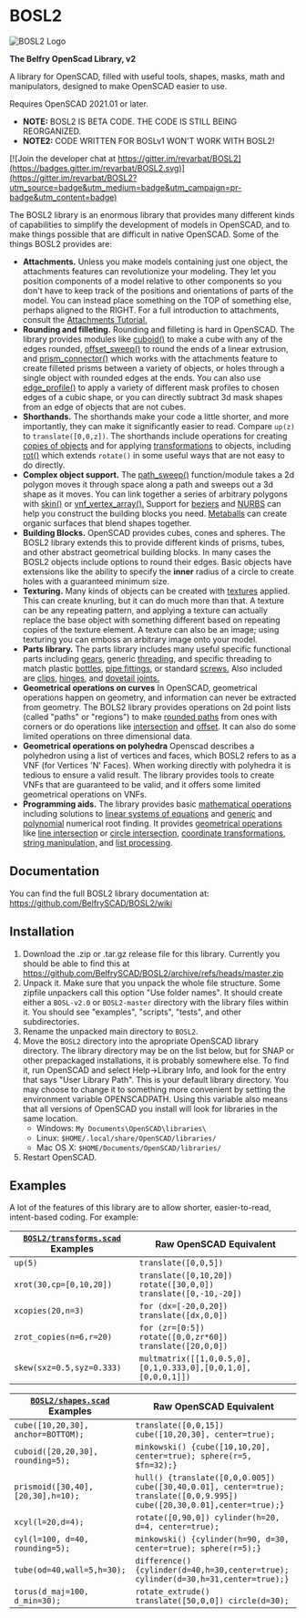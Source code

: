 # BOSL2
![BOSL2 Logo](images/BOSL2logo.png)

**The Belfry OpenScad Library, v2**

A library for OpenSCAD, filled with useful tools, shapes, masks, math and manipulators, designed to make OpenSCAD easier to use.

Requires OpenSCAD 2021.01 or later.

- **NOTE:** BOSL2 IS BETA CODE.  THE CODE IS STILL BEING REORGANIZED.
- **NOTE2:** CODE WRITTEN FOR BOSLv1 WON'T WORK WITH BOSL2!

[![Join the developer chat at https://gitter.im/revarbat/BOSL2](https://badges.gitter.im/revarbat/BOSL2.svg)](https://gitter.im/revarbat/BOSL2?utm_source=badge&utm_medium=badge&utm_campaign=pr-badge&utm_content=badge)


The BOSL2 library is an enormous library that provides many different kinds of capabilities to simplify the development of models in OpenSCAD, and to make things possible that are difficult in native OpenSCAD.  Some of the things BOSL2 provides are:

* **Attachments.**  Unless you make models containing just one object, the attachments features can revolutionize your modeling.  They let you position components of a model relative to other components so you don't have to keep track of the positions and orientations of parts of the model.  You can instead place something on the TOP of something else, perhaps aligned to the RIGHT.  For a full introduction to attachments, consult the [Attachments Tutorial.](https://github.com/BelfrySCAD/BOSL2/wiki/Tutorial-Attachment-Overview)
* **Rounding and filleting.**  Rounding and filleting is hard in OpenSCAD.  The library provides modules like [cuboid()](https://github.com/BelfrySCAD/BOSL2/wiki/shapes3d.scad#module-cuboid) to make a cube with any of the edges rounded, [offset_sweep()](https://github.com/BelfrySCAD/BOSL2/wiki/rounding.scad#functionmodule-offset_sweep) to round the ends of a linear extrusion, and [prism_connector()](https://github.com/BelfrySCAD/BOSL2/wiki/rounding.scad#module-prism_connector) which works with the attachments feature to create filleted prisms between a variety of objects, or holes through a single object with rounded edges at the ends.  You can also use [edge_profile()](https://github.com/BelfrySCAD/BOSL2/wiki/attachments.scad#module-edge_profile) to apply a variety of different mask profiles to chosen edges of a cubic shape, or you can directly subtract 3d mask shapes from an edge of objects that are not cubes.
* **Shorthands.** The shorthands make your code a little shorter, and more importantly, they can make it significantly easier to read.  Compare `up(z)` to `translate([0,0,z])`.  The shorthands include operations for creating [copies of objects](https://github.com/BelfrySCAD/BOSL2/wiki/distributors.scad) and for applying [transformations](https://github.com/BelfrySCAD/BOSL2/wiki/transforms.scad) to objects, including [rot()](https://github.com/BelfrySCAD/BOSL2/wiki/transforms.scad#functionmodule-rot) which extends `rotate()` in some useful ways that are not easy to do directly. 
* **Complex object support.**  The [path_sweep()](https://github.com/BelfrySCAD/BOSL2/wiki/skin.scad#functionmodule-path_sweep) function/module takes a 2d polygon moves it through space along a path and sweeps out a 3d shape as it moves.  You can link together a series of arbitrary polygons with [skin()](https://github.com/BelfrySCAD/BOSL2/wiki/skin.scad#functionmodule-skin) or [vnf_vertex_array().](https://github.com/BelfrySCAD/BOSL2/wiki/vnf.scad#functionmodule-vnf_vertex_array)  Support for [beziers](https://github.com/BelfrySCAD/BOSL2/wiki/beziers.scad) and [NURBS](https://github.com/BelfrySCAD/BOSL2/wiki/nurbs.scad) can help you construct the building blocks you need.  [Metaballs](https://github.com/BelfrySCAD/BOSL2/wiki/isosurface.scad#functionmodule-metaballs) can create organic surfaces that blend shapes together.  
* **Building Blocks.** OpenSCAD provides cubes, cones and spheres.  The BOSL2 library extends this to provide different kinds of prisms, tubes, and other abstract geometrical building blocks. In many cases the BOSL2 objects include options to round their edges.  Basic objects have extensions like the ability to specify the **inner** radius of a circle to create holes with a guaranteed minimum size.  
* **Texturing.**  Many kinds of objects can be created with [textures](https://github.com/BelfrySCAD/BOSL2/wiki/skin.scad#section-texturing) applied.  This can create knurling, but it can do much more than that.  A texture can be any repeating pattern, and applying a texture can actually replace the base object with something different based on repeating copies of the texture element.  A texture can also be an image; using texturing you can emboss an arbitrary image onto your model. 
* **Parts library.**  The parts library includes many useful specific functional parts including [gears](https://github.com/BelfrySCAD/BOSL2/wiki/gears.scad), generic [threading](https://github.com/BelfrySCAD/BOSL2/wiki/threading.scad#section-generic-threading), and specific threading to match plastic [bottles](https://github.com/BelfrySCAD/BOSL2/wiki/bottlecaps.scad), [pipe fittings](https://github.com/BelfrySCAD/BOSL2/wiki/threading.scad#module-npt_threaded_rod), or standard [screws.](https://github.com/BelfrySCAD/BOSL2/wiki/screws.scad)  Also included are [clips](https://github.com/BelfrySCAD/BOSL2/wiki/joiners.scad#section-tension-clips), [hinges](https://github.com/BelfrySCAD/BOSL2/wiki/hinges.scad), and [dovetail joints.](https://github.com/BelfrySCAD/BOSL2/wiki/joiners.scad#section-dovetails)
* **Geometrical operations on curves**  In OpenSCAD, geometrical operations happen on geometry, and information can never be extracted from geometry.  The BOLS2 library provides operations on 2d point lists (called "paths" or "regions") to make [rounded paths](https://github.com/BelfrySCAD/BOSL2/wiki/rounding.scad#function-round_corners) from ones with corners or do operations like [intersection](https://github.com/BelfrySCAD/BOSL2/wiki/regions.scad#functionmodule-intersection) and [offset](https://github.com/BelfrySCAD/BOSL2/wiki/regions.scad#function-offset).  It can also do some limited operations on three dimensional data.
* **Geometrical operations on polyhedra** Openscad describes a polyhedron using a list of vertices and faces, which BOSL2 refers to as a VNF (for Vertices 'N' Faces).  When working directly with polyhedra it is tedious to ensure a valid result.  The library provides tools to create VNFs that are guaranteed to be valid, and it offers some limited geometrical operations on VNFs.  
* **Programming aids.** The library provides basic [mathematical operations](https://github.com/BelfrySCAD/BOSL2/wiki/math.scad) including solutions to [linear systems of equations](https://github.com/BelfrySCAD/BOSL2/wiki/linalg.scad#function-linear_solve) and [generic](https://github.com/BelfrySCAD/BOSL2/wiki/math.scad#function-root_find) and [polynomial](https://github.com/BelfrySCAD/BOSL2/wiki/math.scad#function-real_roots) numerical root finding.  It provides [geometrical operations](https://github.com/BelfrySCAD/BOSL2/wiki/geometry.scad) like [line intersection](https://github.com/BelfrySCAD/BOSL2/wiki/geometry.scad#function-line_intersection) or [circle intersection](https://github.com/BelfrySCAD/BOSL2/wiki/geometry.scad#function-circle_circle_intersection), [coordinate transformations](https://github.com/BelfrySCAD/BOSL2/wiki/coords.scad), [string manipulation,](https://github.com/BelfrySCAD/BOSL2/wiki/strings.scad) and [list processing](https://github.com/BelfrySCAD/BOSL2/wiki/lists.scad).   


## Documentation

You can find the full BOSL2 library documentation at: https://github.com/BelfrySCAD/BOSL2/wiki


## Installation

1. Download the .zip or .tar.gz release file for this library.  Currently you should be able to find this at https://github.com/BelfrySCAD/BOSL2/archive/refs/heads/master.zip
2. Unpack it. Make sure that you unpack the whole file structure. Some zipfile unpackers call this option "Use folder names". It should create either a `BOSL-v2.0` or `BOSL2-master` directory with the library files within it.  You should see "examples", "scripts", "tests", and other subdirectories.
3. Rename the unpacked main directory to `BOSL2`.
4. Move the `BOSL2` directory into the apropriate OpenSCAD library directory.  The library directory may be on the list below, but for SNAP or other prepackaged installations, it is probably somewhere else.  To find it, run OpenSCAD and select Help&rarr;Library Info, and look for the entry that says "User Library Path".  This is your default library directory.  You may choose to change it to something more convenient by setting the environment variable OPENSCADPATH.  Using this variable also means that all versions of OpenSCAD you install will look for libraries in the same location.  
    - Windows: `My Documents\OpenSCAD\libraries\`
    - Linux: `$HOME/.local/share/OpenSCAD/libraries/`
    - Mac OS X: `$HOME/Documents/OpenSCAD/libraries/`
5. Restart OpenSCAD.


## Examples
A lot of the features of this library are to allow shorter, easier-to-read, intent-based coding.  For example:

[`BOSL2/transforms.scad`](https://github.com/BelfrySCAD/BOSL2/wiki/transforms.scad) Examples | Raw OpenSCAD Equivalent
------------------------------- | -------------------------------
`up(5)`                         | `translate([0,0,5])`
`xrot(30,cp=[0,10,20])`         | `translate([0,10,20]) rotate([30,0,0]) translate([0,-10,-20])`
`xcopies(20,n=3)`               | `for (dx=[-20,0,20]) translate([dx,0,0])`
`zrot_copies(n=6,r=20)`         | `for (zr=[0:5]) rotate([0,0,zr*60]) translate([20,0,0])`
`skew(sxz=0.5,syz=0.333)`       | `multmatrix([[1,0,0.5,0],[0,1,0.333,0],[0,0,1,0],[0,0,0,1]])`

[`BOSL2/shapes.scad`](https://github.com/BelfrySCAD/BOSL2/wiki/shapes3d.scad) Examples | Raw OpenSCAD Equivalent
---------------------------------- | -------------------------------
`cube([10,20,30], anchor=BOTTOM);` | `translate([0,0,15]) cube([10,20,30], center=true);`
`cuboid([20,20,30], rounding=5);`  | `minkowski() {cube([10,10,20], center=true); sphere(r=5, $fn=32);}`
`prismoid([30,40],[20,30],h=10);`  | `hull() {translate([0,0,0.005]) cube([30,40,0.01], center=true); translate([0,0,9.995]) cube([20,30,0.01],center=true);}`
`xcyl(l=20,d=4);`                  | `rotate([0,90,0]) cylinder(h=20, d=4, center=true);`
`cyl(l=100, d=40, rounding=5);`    | `minkowski() {cylinder(h=90, d=30, center=true); sphere(r=5);}`
`tube(od=40,wall=5,h=30);`         | `difference() {cylinder(d=40,h=30,center=true); cylinder(d=30,h=31,center=true);}`
`torus(d_maj=100, d_min=30);`      | `rotate_extrude() translate([50,0,0]) circle(d=30);`


